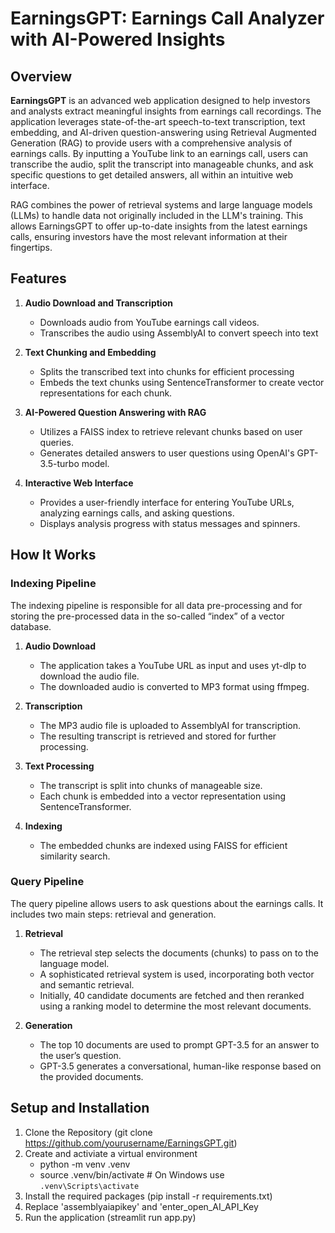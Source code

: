 # EarningsGPT: Earnings Call Analyzer with AI-Powered Insights

## Overview

**EarningsGPT** is an advanced web application designed to help investors and analysts extract meaningful insights from earnings call recordings. The application leverages state-of-the-art speech-to-text transcription, text embedding, and AI-driven question-answering using Retrieval Augmented Generation (RAG) to provide users with a comprehensive analysis of earnings calls. By inputting a YouTube link to an earnings call, users can transcribe the audio, split the transcript into manageable chunks, and ask specific questions to get detailed answers, all within an intuitive web interface.

RAG combines the power of retrieval systems and large language models (LLMs) to handle data not originally included in the LLM's training. This allows EarningsGPT to offer up-to-date insights from the latest earnings calls, ensuring investors have the most relevant information at their fingertips.

## Features

1. **Audio Download and Transcription**
   - Downloads audio from YouTube earnings call videos.
   - Transcribes the audio using AssemblyAI to convert speech into text

2. **Text Chunking and Embedding**
   - Splits the transcribed text into chunks for efficient processing
   - Embeds the text chunks using SentenceTransformer to create vector representations for each chunk.

3. **AI-Powered Question Answering with RAG**
   - Utilizes a FAISS index to retrieve relevant chunks based on user queries.
   - Generates detailed answers to user questions using OpenAI's GPT-3.5-turbo model.

4. **Interactive Web Interface**
   - Provides a user-friendly interface for entering YouTube URLs, analyzing earnings calls, and asking questions.
   - Displays analysis progress with status messages and spinners.

## How It Works
### Indexing Pipeline
The indexing pipeline is responsible for all data pre-processing and for storing the pre-processed data in the so-called “index” of a vector database.

1. **Audio Download**
   - The application takes a YouTube URL as input and uses yt-dlp to download the audio file.
   - The downloaded audio is converted to MP3 format using ffmpeg.

2. **Transcription**
   - The MP3 audio file is uploaded to AssemblyAI for transcription.
   - The resulting transcript is retrieved and stored for further processing.

3. **Text Processing**
   - The transcript is split into chunks of manageable size.
   - Each chunk is embedded into a vector representation using SentenceTransformer.

4. **Indexing**
   - The embedded chunks are indexed using FAISS for efficient similarity search.
  
### Query Pipeline
The query pipeline allows users to ask questions about the earnings calls. It includes two main steps: retrieval and generation.

1. **Retrieval**
   - The retrieval step selects the documents (chunks) to pass on to the language model.
   - A sophisticated retrieval system is used, incorporating both vector and semantic retrieval.
   - Initially, 40 candidate documents are fetched and then reranked using a ranking model to determine the most relevant documents.

2. **Generation**
   - The top 10 documents are used to prompt GPT-3.5 for an answer to the user’s question.
   - GPT-3.5 generates a conversational, human-like response based on the provided documents.

## Setup and Installation
1. Clone the Repository (git clone https://github.com/yourusername/EarningsGPT.git)
2. Create and activiate a virtual environment
      - python -m venv .venv
      - source .venv/bin/activate   # On Windows use `.venv\Scripts\activate`
3. Install the required packages (pip install -r requirements.txt)
4. Replace 'assemblyaiapikey' and 'enter_open_AI_API_Key
5. Run the application (streamlit run app.py) 
